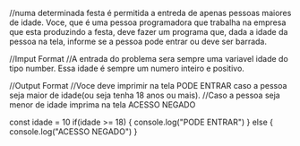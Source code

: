 //numa determinada festa é permitida a entreda de apenas pessoas maiores de idade. Voce, que é uma pessoa programadora que trabalha na empresa que esta produzindo a festa, deve fazer um programa que, dada a idade da pessoa na tela, informe se a pessoa pode entrar ou deve ser barrada.

//Imput Format
//A entrada do problema sera sempre uma variavel idade do tipo number. Essa idade é sempre um numero inteiro e positivo.

//Output Format
//Voce deve imprimir na tela PODE ENTRAR caso a pessoa seja maior de idade(ou seja tenha 18 anos ou mais).
//Caso a pessoa seja menor de idade imprima na tela ACESSO NEGADO

const idade = 10
if(idade >= 18) {
  console.log("PODE ENTRAR")
} else {
  console.log("ACESSO NEGADO")
}
